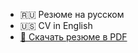 -   <link src="ru.md">🇷🇺 Резюме на русском</link>
-   <link src="en.md">🇺🇸 CV in English</link>
-   [📖 Скачать резюме в PDF](https://nightly.link/moigagoo/moigagoo.github.io/workflows/cv/develop/constantine-molchanov-cv-pdf.zip)

